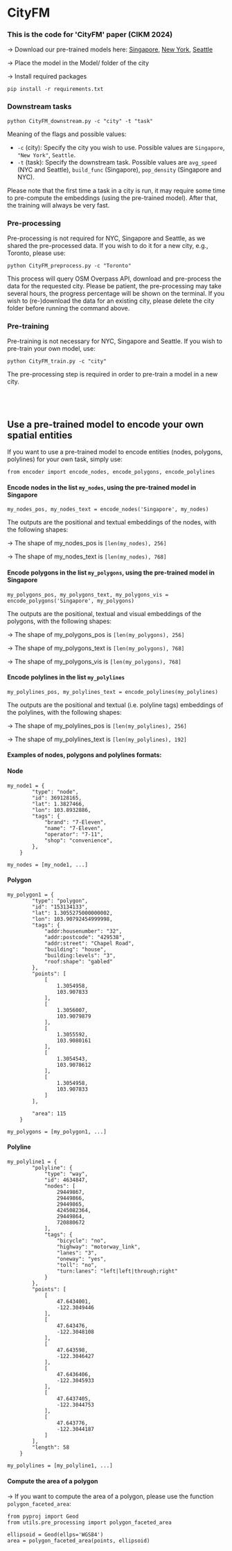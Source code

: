 # CityFM

### This is the code for 'CityFM' paper (CIKM 2024)

&rarr; Download our pre-trained models here: <a href="https://drive.google.com/file/d/1KauU3-sa-xdQPn2Lb_HyG6B5D5milNjo/view?usp=drive_link" target="_blank">Singapore</a>, <a href="https://drive.google.com/file/d/1fsdl-DI9XyFX4thK2NUbjWwXIr0xUmvy/view?usp=drive_link" target="_blank">New York</a>, <a href="https://drive.google.com/file/d/1lYXPTwAFBOkPCIdona4knostPB9gFlMI/view?usp=drive_link" target="_blank">Seattle</a>

&rarr; Place the model in the Model/ folder of the city

&rarr; Install required packages
```
pip install -r requirements.txt
```

### Downstream tasks

```
python CityFM_downstream.py -c "city" -t "task"
```

Meaning of the flags and possible values:
* ``-c`` (city): Specify the city you wish to use. Possible values are ``Singapore``, ``"New York"``, ``Seattle``.
* ``-t`` (task): Specify the downstream task. Possible values are ``avg_speed`` (NYC and Seattle), ``build_func`` (Singapore), ``pop_density`` (Singapore and NYC).

Please note that the first time a task in a city is run, it may require some time to pre-compute the embeddings (using the pre-trained model). After that, the training will always be very fast.

### Pre-processing

Pre-processing is not required for NYC, Singapore and Seattle, as we shared the pre-processed data. If you wish to do it for a new city, e.g., Toronto, please use:

```
python CityFM_preprocess.py -c "Toronto"
```

This process will query OSM Overpass API, download and pre-process the data for the requested city. Please be patient, the pre-processing may take several hours, the progress percentage will be shown on the terminal. If you wish to (re-)download the data for an existing city, please delete the city folder before running the command above.


### Pre-training

Pre-training is not necessary for NYC, Singapore and Seattle. If you wish to pre-train your own model, use:

```
python CityFM_train.py -c "city"
```

The pre-processing step is required in order to pre-train a model in a new city.

<br><br>
## Use a pre-trained model to encode your own spatial entities

If you want to use a pre-trained model to encode entities (nodes, polygons, polylines) for your own task, simply use:

```
from encoder import encode_nodes, encode_polygons, encode_polylines
```
#### Encode nodes in the list ```my_nodes```, using the pre-trained model in Singapore
```
my_nodes_pos, my_nodes_text = encode_nodes('Singapore', my_nodes)
```
The outputs are the positional and textual embeddings of the nodes, with the following shapes:

&rarr; The shape of my_nodes_pos is ```[len(my_nodes), 256]```

&rarr; The shape of my_nodes_text is ```[len(my_nodes), 768]```

#### Encode polygons in the list ```my_polygons```, using the pre-trained model in Singapore
```
my_polygons_pos, my_polygons_text, my_polygons_vis = encode_polygons('Singapore', my_polygons)
```
The outputs are the positional, textual and visual embeddings of the polygons, with the following shapes:

&rarr; The shape of my_polygons_pos is ```[len(my_polygons), 256]```

&rarr; The shape of my_polygons_text is ```[len(my_polygons), 768]```

&rarr; The shape of my_polygons_vis is ```[len(my_polygons), 768]```


#### Encode polylines in the list ```my_polylines```
```
my_polylines_pos, my_polylines_text = encode_polylines(my_polylines)
```
The outputs are the positional and textual (i.e. polyline tags) embeddings of the polylines, with the following shapes:

&rarr; The shape of my_polylines_pos is ```[len(my_polylines), 256]```

&rarr; The shape of my_polylines_text is ```[len(my_polylines), 192]```


#### Examples of nodes, polygons and polylines formats:

#### Node
```
my_node1 = {
        "type": "node",
        "id": 369128165,
        "lat": 1.3827466,
        "lon": 103.8932886,
        "tags": {
            "brand": "7-Eleven",
            "name": "7-Eleven",
            "operator": "7-11",
            "shop": "convenience",
        },
    }

my_nodes = [my_node1, ...]
```

#### Polygon
```
my_polygon1 = {
        "type": "polygon",
        "id": "153134133",
        "lat": 1.3055275000000002,
        "lon": 103.90792454999998,
        "tags": {
            "addr:housenumber": "32",
            "addr:postcode": "429538",
            "addr:street": "Chapel Road",
            "building": "house",
            "building:levels": "3",
            "roof:shape": "gabled"
        },
        "points": [
            [
                1.3054958,
                103.907833
            ],
            [
                1.3056007,
                103.9079879
            ],
            [
                1.3055592,
                103.9080161
            ],
            [
                1.3054543,
                103.9078612
            ],
            [
                1.3054958,
                103.907833
            ]
        ],

        "area": 115
    }

my_polygons = [my_polygon1, ...]
```

#### Polyline
```
my_polyline1 = {
        "polyline": {
            "type": "way",
            "id": 4634847,
            "nodes": [
                29449867,
                29449866,
                29449865,
                4245082364,
                29449864,
                720880672
            ],
            "tags": {
                "bicycle": "no",
                "highway": "motorway_link",
                "lanes": "3",
                "oneway": "yes",
                "toll": "no",
                "turn:lanes": "left|left|through;right"
            }
        },
        "points": [
            [
                47.6434001,
                -122.3049446
            ],
            [
                47.643476,
                -122.3048108
            ],
            [
                47.643598,
                -122.3046427
            ],
            [
                47.6436406,
                -122.3045933
            ],
            [
                47.6437405,
                -122.3044753
            ],
            [
                47.643776,
                -122.3044187
            ]
        ],
        "length": 58
    }

my_polylines = [my_polyline1, ...]
```

#### Compute the area of a polygon

&rarr; If you want to compute the area of a polygon, please use the function ```polygon_faceted_area```:

```
from pyproj import Geod
from utils.pre_processing import polygon_faceted_area

ellipsoid = Geod(ellps='WGS84')
area = polygon_faceted_area(points, ellipsoid)

```

